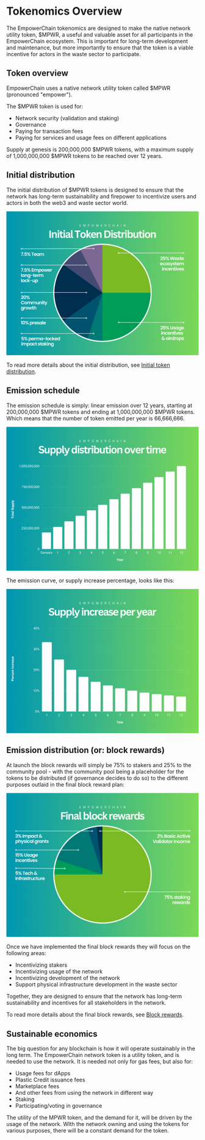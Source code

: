 # Tokenomics Overview

The EmpowerChain tokenomics are designed to make the native network utility token, $MPWR, a useful and valuable asset 
for all participants in the EmpowerChain ecosystem. This is important for long-term development and maintenance, but
more importantly to ensure that the token is a viable incentive for actors in the waste sector to participate.

## Token overview

EmpowerChain uses a native network utility token called $MPWR (pronounced "empower").

The $MPWR token is used for:
- Network security (validation and staking)
- Governance
- Paying for transaction fees
- Paying for services and usage fees on different applications

Supply at genesis is 200,000,000 $MPWR tokens, with a maximum supply of 1,000,000,000 $MPWR tokens to be reached over 12 years.

## Initial distribution

The initial distribution of $MPWR tokens is designed to ensure that the network has long-term sustainability and 
firepower to incentivize users and actors in both the web3 and waste sector world.

![token-distribution.png](./token-distribution.png)

To read more details about the initial distribution, see [Initial token distribution](./initial-token-distribution.md).

## Emission schedule

The emission schedule is simply: linear emission over 12 years, starting at 200,000,000 $MPWR tokens and ending at 1,000,000,000 $MPWR tokens.
Which means that the number of token emitted per year is 66,666,666.

![Total supply over 12 years](./total-supply.png)

The emission curve, or supply increase percentage, looks like this:

![Supply increase per year](./emission.png)

## Emission distribution (or: block rewards)

At launch the block rewards will simply be 75% to stakers and 25% to the community pool - with the community pool being
a placeholder for the tokens to be distributed (if governance decides to do so) to the different purposes outlaid in the
final block reward plan:

![final-block-rewards.png](./final-block-rewards.png)

Once we have implemented the final block rewards they will focus on the following areas:
- Incentivizing stakers
- Incentivizing usage of the network
- Incentivizing development of the network
- Support physical infrastructure development in the waste sector

Together, they are designed to ensure that the network has long-term sustainability and incentives for all stakeholders in the network.

To read more details about the final block rewards, see [Block rewards](./block-rewards.md).

## Sustainable economics
The big question for any blockchain is how it will operate sustainably in the long term. The EmpowerChain network token
is a utility token, and is needed to use the network. It is needed not only for gas fees, but also for:
- Usage fees for dApps
- Plastic Credit issuance fees
- Marketplace fees
- And other fees from using the network in different way
- Staking
- Participating/voting in governance

The utility of the MPWR token, and the demand for it, will be driven by the usage of the network.
WIth the network owning and using the tokens for various purposes, there will be a constant demand for the token.